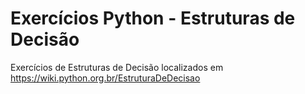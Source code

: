 # Exercícios Python - Estruturas de Decisão
 Exercícios de Estruturas de Decisão localizados em https://wiki.python.org.br/EstruturaDeDecisao
